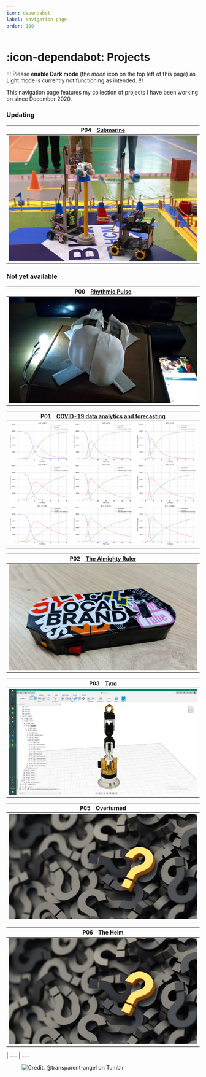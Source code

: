 ```yaml
---
icon: dependabot
label: Navigation page
order: 100
---
```

# :icon-dependabot: Projects

!!!
Please **<span class="nes-text is-error">enable Dark mode</span>** (the *moon* icon on the top left of this page) as Light mode is currently not functioning as intended.
!!!

This navigation page features my collection of projects I have been working on since December 2020.

### Updating
P04 ⠀[Submarine](/projects/P04-submarine.md)|
--- |
![](/media/project-submarine.jpg) |

### Not yet available

P00 ⠀[Rhythmic Pulse](/projects/P00-rhythmic-pulse.md)|
--- |
![](/media/project-rhythmic-pulse.jpg) |

P01 ⠀[COVID-19 data analytics and forecasting](/projects/P01-covid-19-data.md)|
--- |
![](/media/project-covid.png) |

P02 ⠀[The Almighty Ruler](/projects/P02-the-almighty-ruler.md)|
--- |
![](https://raw.githubusercontent.com/oddeyemotion/the-almighty-ruler/main/media/the-almighty-ruler-01.jpg) |

P03 ⠀[Tyro](/projects/P03-tyro.md)|
--- |
![](/media/project-tyro.png) |

P05 ⠀Overturned|
--- |
![](/media/question-mark.jpg) |

P06 ⠀The Helm|
--- |
![](/media/question-mark.jpg) |

|
--- | ---

<figure>
    <img src="https://64.media.tumblr.com/d103eb823dce2842c673f409f036857b/tumblr_mzx9wrdwFa1snc5kxo1_1280.gifv" alt="Credit: @transparent-angel on Tumblr">
</figure>